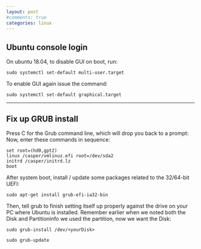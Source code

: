 ```yaml
---
layout: post
#comments: true
categories: linux
---
```


## Ubuntu console login
On ubuntu 18.04, to disable GUI on boot, run:

	sudo systemctl set-default multi-user.target

To enable GUI again issue the command:

	sudo systemctl set-default graphical.target

---

## Fix up GRUB install
Press C for the Grub command line, which will drop you back to a prompt:
Now, enter these commands in sequence:

	set root=(hd0,gpt2)
	linux /casper/vmlinuz.efi root=/dev/sda2
	initrd /casper/initrd.lz
	boot

After system boot, install / update some packages related to the 32/64-bit UEFI:

	sudo apt-get install grub-efi-ia32-bin

Then, tell grub to finish setting itself up properly against the drive on your PC where Ubuntu is installed. Remember earlier when we noted both the Disk and Partitioninfo we used the partition, now we want the Disk:

	sudo grub-install /dev/<yourDisk>

	sudo grub-update
